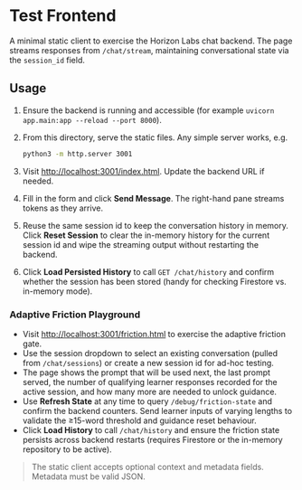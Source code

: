 # Test Frontend

A minimal static client to exercise the Horizon Labs chat backend. The page streams responses from `/chat/stream`, maintaining conversational state via the `session_id` field.

## Usage

1. Ensure the backend is running and accessible (for example `uvicorn app.main:app --reload --port 8000`).
2. From this directory, serve the static files. Any simple server works, e.g.

   ```bash
   python3 -m http.server 3001
   ```

3. Visit <http://localhost:3001/index.html>. Update the backend URL if needed.
4. Fill in the form and click **Send Message**. The right-hand pane streams tokens as they arrive.
5. Reuse the same session id to keep the conversation history in memory. Click **Reset Session** to clear the in-memory history for the current session id and wipe the streaming output without restarting the backend.
6. Click **Load Persisted History** to call `GET /chat/history` and confirm whether the session has been stored (handy for checking Firestore vs. in-memory mode).

### Adaptive Friction Playground

- Visit <http://localhost:3001/friction.html> to exercise the adaptive friction gate.
- Use the session dropdown to select an existing conversation (pulled from `/chat/sessions`) or create a new session id for ad-hoc testing.
- The page shows the prompt that will be used next, the last prompt served, the number of qualifying learner responses recorded for the active session, and how many more are needed to unlock guidance.
- Use **Refresh State** at any time to query `/debug/friction-state` and confirm the backend counters. Send learner inputs of varying lengths to validate the ≥15-word threshold and guidance reset behaviour.
- Click **Load History** to call `/chat/history` and ensure the friction state persists across backend restarts (requires Firestore or the in-memory repository to be active).

> The static client accepts optional context and metadata fields. Metadata must be valid JSON.
